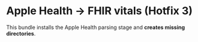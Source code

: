# Apple Health → FHIR vitals (Hotfix 3)
This bundle installs the Apple Health parsing stage and **creates missing directories**.
